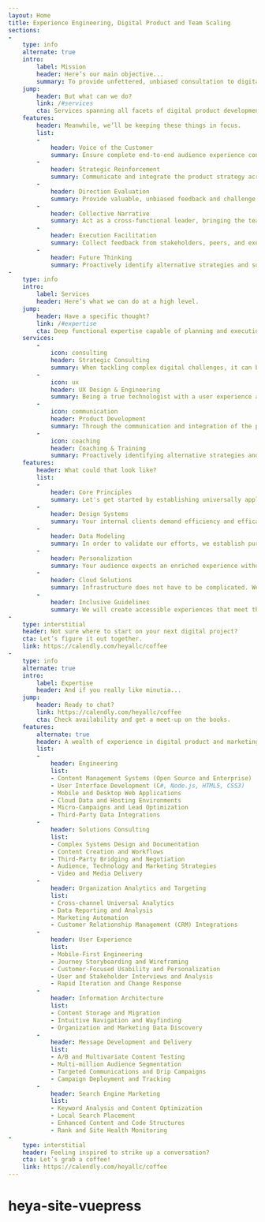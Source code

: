```yaml
---
layout: Home
title: Experience Engineering, Digital Product and Team Scaling
sections:
- 
    type: info
    alternate: true
    intro:
        label: Mission
        header: Here’s our main objective...
        summary: To provide unfettered, unbiased consultation to digital teams through the application of deep functional expertise in technical and user-centric solutions. Through an increase in cross-functional understanding and communication, generate demonstrable outcomes for the overall betterment of organization solutions and people.
    jump:
        header: But what can we do?
        link: /#services
        cta: Services spanning all facets of digital product development.
    features:
        header: Meanwhile, we’ll be keeping these things in focus.
        list:
        - 
            header: Voice of the Customer
            summary: Ensure complete end-to-end audience experience consideration through every stage of digital product development
        -
            header: Strategic Reinforcement
            summary: Communicate and integrate the product strategy across teams, creating internal alignment and enthusiasm
        -
            header: Direction Evaluation
            summary: Provide valuable, unbiased feedback and challenge the status quo, keeping purpose and audience as a focal point
        -
            header: Collective Narrative
            summary: Act as a cross-functional leader, bringing the teams together under a shared understanding of the respective business and audience goals
        -
            header: Execution Facilitation
            summary: Collect feedback from stakeholders, peers, and executives through probing questions about solutions and teams, providing ideas for improvements (people, process, technology) to peers and department heads
        -
            header: Future Thinking
            summary: Proactively identify alternative strategies and solutions relevant to individual practice areas, while supporting the development of capabilities required to support uninterrupted delivery
- 
    type: info
    intro:
        label: Services
        header: Here’s what we can do at a high level.
    jump:
        header: Have a specific thought?
        link: /#expertise
        cta: Deep functional expertise capable of planning and execution.
    services:
        -
            icon: consulting
            header: Strategic Consulting
            summary: When tackling complex digital challenges, it can be difficult to know where to start, where to go, or how to get there. I offer truly cross-functional strategy that bridges the activities between an organization’s teams and – with exceptional communication – brings those teams together under a shared understanding of business and audience goals.
        -
            icon: ux
            header: UX Design & Engineering
            summary: Being a true technologist with a user experience acumen, design thinking process, and keen sense of marketing objectives is my key differentiator. Bringing seasoned experience in myriad middle-market and enterprise business solutions, every project benefits from my real-world applications and deep functional expertise.
        -
            icon: communication
            header: Product Development
            summary: Through the communication and integration of the product strategy across teams, I can ensure internal alignment and enthusiasm. Strategic reinforcement, direction evaluation, and a collective narrative across teams guide a human-centric approach geared toward the success of your stakeholders, talent and audiences alike.
        -
            icon: coaching
            header: Coaching & Training
            summary: Proactively identifying alternative strategies and relevant solutions requires supporting the development of your organization’s internal capabilities. My methodology ultimately assists peers in becoming modern, digitally savvy individuals and identifies gaps in tools and processes that would otherwise hinder performance.
    features:
        header: What could that look like?
        list:
        -
            header: Core Principles
            summary: Let's get started by establishing universally applied guidelines for action, stemming from research-driven insights and your organization's mission.
        -
            header: Design Systems
            summary: Your internal clients demand efficiency and efficacy. Let's deliver a shared visual language that fosters discussion, collaboration, and garners both.
        -
            header: Data Modeling
            summary: In order to validate our efforts, we establish purpose-driven measurement conventions that hold up across your various platforms.
        -
            header: Personalization
            summary: Your audience expects an enriched experience without the creep-factor, which we can accomplish through ethical data collection and complementary tactics.
        -
            header: Cloud Solutions
            summary: Infrastructure does not have to be complicated. We can responsibly modernize your technology stack with platforms that drive understanding and growth.
        -
            header: Inclusive Guidelines
            summary: We will create accessible experiences that meet the needs of a larger audience without special adaptation through inclusive methods and workshops.
-
    type: interstitial
    header: Not sure where to start on your next digital project?
    cta: Let’s figure it out together.
    link: https://calendly.com/heyallc/coffee
-
    type: info
    alternate: true
    intro:
        label: Expertise
        header: And if you really like minutia...
    jump:
        header: Ready to chat?
        link: https://calendly.com/heyallc/coffee
        cta: Check availability and get a meet-up on the books.
    features:
        alternate: true
        header: A wealth of experience in digital product and marketing tactics.
        list: 
        -   
            header: Engineering
            list: 
            - Content Management Systems (Open Source and Enterprise)
            - User Interface Development (C#, Node.js, HTML5, CSS3)
            - Mobile and Desktop Web Applications
            - Cloud Data and Hosting Environments
            - Micro-Campaigns and Lead Optimization
            - Third-Party Data Integrations
        -   
            header: Solutions Consulting
            list: 
            - Complex Systems Design and Documentation
            - Content Creation and Workflows
            - Third-Party Bridging and Negotiation
            - Audience, Technology and Marketing Strategies
            - Video and Media Delivery
        -   
            header: Organization Analytics and Targeting
            list: 
            - Cross-channel Universal Analytics
            - Data Reporting and Analysis
            - Marketing Automation
            - Customer Relationship Management (CRM) Integrations 
        -   
            header: User Experience
            list: 
            - Mobile-First Engineering
            - Journey Storyboarding and Wireframing
            - Customer-Focused Usability and Personalization
            - User and Stakeholder Interviews and Analysis
            - Rapid Iteration and Change Response
        -   
            header: Information Architecture
            list: 
            - Content Storage and Migration
            - Intuitive Navigation and Wayfinding
            - Organization and Marketing Data Discovery
        -   
            header: Message Development and Delivery
            list: 
            - A/B and Multivariate Content Testing
            - Multi-million Audience Segmentation
            - Targeted Communications and Drip Campaigns
            - Campaign Deployment and Tracking
        -   
            header: Search Engine Marketing
            list: 
            - Keyword Analysis and Content Optimization
            - Local Search Placement
            - Enhanced Content and Code Structures
            - Rank and Site Health Monitoring
-
    type: interstitial
    header: Feeling inspired to strike up a conversation? 
    cta: Let’s grab a coffee!
    link: https://calendly.com/heyallc/coffee
---
```

# heya-site-vuepress

